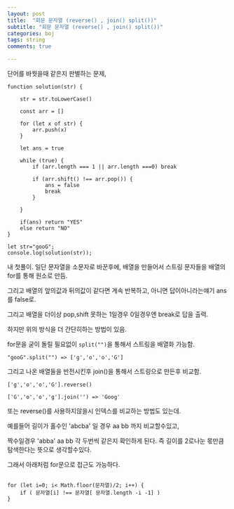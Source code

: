 ```yaml
---
layout: post
title:  "회문 문자열 (reverse() , join() split())"
subtitle: "회문 문자열 (reverse() , join() split())"
categories: boj
tags: string
comments: true

---
```


단어를 바꿧을때 같은지 판별하는 문제,

```
function solution(str) {

    str = str.toLowerCase()

    const arr = []

    for (let x of str) {
        arr.push(x)
    }

    let ans = true

    while (true) {
        if (arr.length === 1 || arr.length ===0) break

        if (arr.shift() !== arr.pop()) {
            ans = false 
            break
        }

    }

    if(ans) return "YES"
    else return "NO"
}

let str="gooG";
console.log(solution(str));
```

내 첫풀이. 일단 문자열을 소문자로 바꾼후에, 배열을 만들어서 스트링 문자들을 배열의 for를 통해 원소로 만듬.

그리고 배열의 앞의값과 뒤의값이 같다면 계속 반복하고, 아니면 답이아니라는얘기 ans를 false로.

그리고 배열을 더이상 pop,shift 못하는 1일경우 0일경우엔 break로 답을 출력.

하지만 위의 방식을 더 간단히하는 방법이 있음.

for문을 굳이 돌릴 필요없이 `split("")`을 통해서 스트링을 배열화 가능함.

```
"gooG".split("") => ['g','o','o','G']
```

그리고 나온 배열들을 반전시킨후 join()을 통해서 스트링으로 만든후 비교함.

```
['g','o','o','G'].reverse()

['G','o','o','g'].join('') => 'Goog'
```

또는 reverse()를 사용하지않을시 인덱스를 비교하는 방법도 있는데.

예를들어 길이가 홀수인 'abcba' 일 경우 aa bb 까지 비교할수있고,

짝수일경우 'abba' aa bb 각 두번씩 같은지 확인하게 된다. 즉 길이를 2로나눈 몫만큼 탐색한다는 뜻으로 생각할수있다.

그래서 아래처럼 for문으로 접근도 가능하다.

```

for (let i=0; i< Math.floor(문자열)/2; i++) {
    if ( 문자열[i] !== 문자열[ 문자열.length -i -1] ) 
}
```